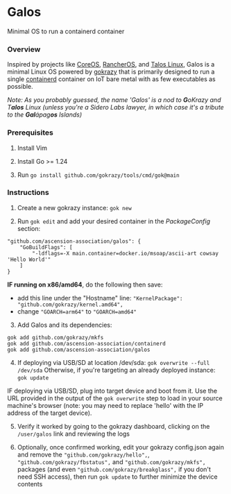 # Galos
Minimal OS to run a containerd container

### Overview
Inspired by projects like [CoreOS](https://github.com/coreos), [RancherOS](https://github.com/rancher/os), and [Talos Linux](https://github.com/siderolabs/talos), Galos is a minimal Linux OS powered by [gokrazy](https://github.com/gokrazy/gokrazy) that is primarily designed to run a single [containerd](https://github.com/containerd/containerd) container on IoT bare metal with as few executables as possible.

_Note: As you probably guessed, the name 'Galos' is a nod to **G**oKrazy and T**alos** Linux (unless you're a Sidero Labs lawyer, in which case it's a tribute to the **Gal**ápag**os** Islands)_

### Prerequisites
1. Install Vim

2. Install Go >= 1.24

3. Run `go install github.com/gokrazy/tools/cmd/gok@main`

### Instructions
1. Create a new gokrazy instance: `gok new`

2. Run `gok edit` and add your desired container in the _PackageConfig_ section:

```
"github.com/ascension-association/galos": {
    "GoBuildFlags": [
        "-ldflags=-X main.container=docker.io/msoap/ascii-art cowsay 'Hello World'"
    ]
}
```

**IF running on x86/amd64**, do the following then save:

  - add this line under the "Hostname" line: `"KernelPackage": "github.com/gokrazy/kernel.amd64",`
  - change `"GOARCH=arm64"` to `"GOARCH=amd64"`

3. Add Galos and its dependencies:

```
gok add github.com/gokrazy/mkfs
gok add github.com/ascension-association/containerd
gok add github.com/ascension-association/galos
```

4. If deploying via USB/SD at location /dev/sda: `gok overwrite --full /dev/sda` Otherwise, if you're targeting an already deployed instance: `gok update`

IF deploying via USB/SD, plug into target device and boot from it. Use the URL provided in the output of the `gok overwrite` step to load in your source machine's browser (note: you may need to replace 'hello' with the IP address of the target device).

5. Verify it worked by going to the gokrazy dashboard, clicking on the `/user/galos` link and reviewing the logs

6. Optionally, once confirmed working, edit your gokrazy config.json again and remove the `"github.com/gokrazy/hello",`, `"github.com/gokrazy/fbstatus",` and `"github.com/gokrazy/mkfs",` packages (and even `"github.com/gokrazy/breakglass",` if you don't need SSH access), then run `gok update` to further minimize the device contents

